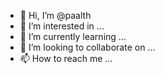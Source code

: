 - 👋 Hi, I’m @paalth
- 👀 I’m interested in ...
- 🌱 I’m currently learning ...
- 💞️ I’m looking to collaborate on ...
- 📫 How to reach me ...

<!---
paalth/paalth is a ✨ special ✨ repository because its `README.md` (this file) appears on your GitHub profile.
You can click the Preview link to take a look at your changes.
--->
